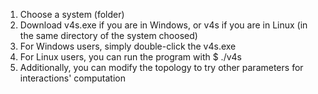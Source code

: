 1) Choose a system (folder)
2) Download v4s.exe if you are in Windows, or v4s if you are in Linux (in the same directory of the system choosed)
3) For Windows users, simply double-click the v4s.exe
4) For Linux users, you can run the program with $ ./v4s
5) Additionally, you can modify the topology to try other parameters for interactions' computation
